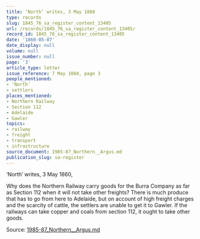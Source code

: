 ```yaml
---
title: ‘North’ writes, 3 May 1860
type: records
slug: 1845_76_sa_register_content_13405
url: /records/1845_76_sa_register_content_13405/
record_id: 1845_76_sa_register_content_13405
date: '1860-05-07'
date_display: null
volume: null
issue_number: null
page: '3'
article_type: letter
issue_reference: 7 May 1860, page 3
people_mentioned:
- ‘North’
- settlers
places_mentioned:
- Northern Railway
- Section 112
- Adelaide
- Gawler
topics:
- railway
- freight
- transport
- infrastructure
source_document: 1985-87_Northern__Argus.md
publication_slug: sa-register
---
```


‘North’ writes, 3 May 1860,

Why does the Northern Railway carry goods for the Burra Company as far as Section 112 when it will not take other freights?  There is much produce that has to go from here to Adelaide, but on account of high freight charges and the scarcity of cattle, the settlers are unable to get it to Gawler.  If the railways can take copper and coals from section 112, it ought to take other goods.

Source: [1985-87_Northern__Argus.md](/downloads/markdown/1985-87_Northern__Argus.md)

